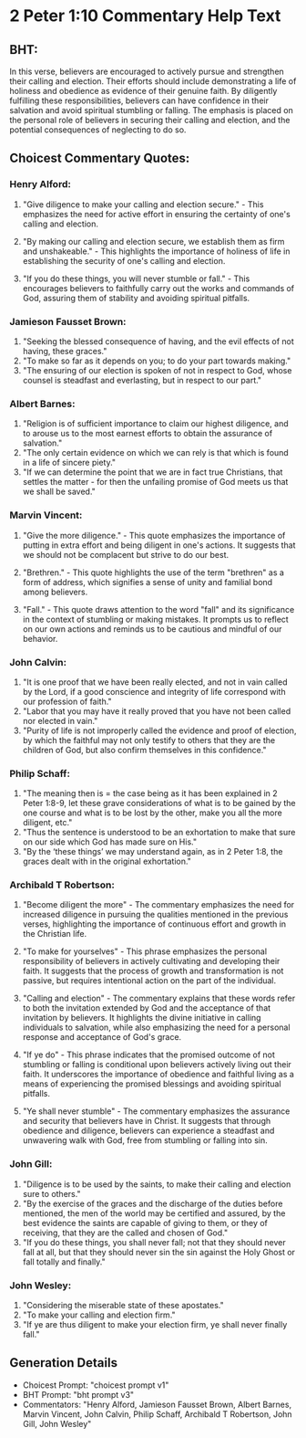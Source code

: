 # 2 Peter 1:10 Commentary Help Text

## BHT:
In this verse, believers are encouraged to actively pursue and strengthen their calling and election. Their efforts should include demonstrating a life of holiness and obedience as evidence of their genuine faith. By diligently fulfilling these responsibilities, believers can have confidence in their salvation and avoid spiritual stumbling or falling. The emphasis is placed on the personal role of believers in securing their calling and election, and the potential consequences of neglecting to do so.

## Choicest Commentary Quotes:
### Henry Alford:
1. "Give diligence to make your calling and election secure." - This emphasizes the need for active effort in ensuring the certainty of one's calling and election.

2. "By making our calling and election secure, we establish them as firm and unshakeable." - This highlights the importance of holiness of life in establishing the security of one's calling and election.

3. "If you do these things, you will never stumble or fall." - This encourages believers to faithfully carry out the works and commands of God, assuring them of stability and avoiding spiritual pitfalls.

### Jamieson Fausset Brown:
1. "Seeking the blessed consequence of having, and the evil effects of not having, these graces."
2. "To make so far as it depends on you; to do your part towards making."
3. "The ensuring of our election is spoken of not in respect to God, whose counsel is steadfast and everlasting, but in respect to our part."

### Albert Barnes:
1. "Religion is of sufficient importance to claim our highest diligence, and to arouse us to the most earnest efforts to obtain the assurance of salvation."
2. "The only certain evidence on which we can rely is that which is found in a life of sincere piety."
3. "If we can determine the point that we are in fact true Christians, that settles the matter - for then the unfailing promise of God meets us that we shall be saved."

### Marvin Vincent:
1. "Give the more diligence." - This quote emphasizes the importance of putting in extra effort and being diligent in one's actions. It suggests that we should not be complacent but strive to do our best.

2. "Brethren." - This quote highlights the use of the term "brethren" as a form of address, which signifies a sense of unity and familial bond among believers.

3. "Fall." - This quote draws attention to the word "fall" and its significance in the context of stumbling or making mistakes. It prompts us to reflect on our own actions and reminds us to be cautious and mindful of our behavior.

### John Calvin:
1. "It is one proof that we have been really elected, and not in vain called by the Lord, if a good conscience and integrity of life correspond with our profession of faith."
2. "Labor that you may have it really proved that you have not been called nor elected in vain."
3. "Purity of life is not improperly called the evidence and proof of election, by which the faithful may not only testify to others that they are the children of God, but also confirm themselves in this confidence."

### Philip Schaff:
1. "The meaning then is = the case being as it has been explained in 2 Peter 1:8-9, let these grave considerations of what is to be gained by the one course and what is to be lost by the other, make you all the more diligent, etc."
2. "Thus the sentence is understood to be an exhortation to make that sure on our side which God has made sure on His."
3. "By the ‘these things’ we may understand again, as in 2 Peter 1:8, the graces dealt with in the original exhortation."

### Archibald T Robertson:
1. "Become diligent the more" - The commentary emphasizes the need for increased diligence in pursuing the qualities mentioned in the previous verses, highlighting the importance of continuous effort and growth in the Christian life.

2. "To make for yourselves" - This phrase emphasizes the personal responsibility of believers in actively cultivating and developing their faith. It suggests that the process of growth and transformation is not passive, but requires intentional action on the part of the individual.

3. "Calling and election" - The commentary explains that these words refer to both the invitation extended by God and the acceptance of that invitation by believers. It highlights the divine initiative in calling individuals to salvation, while also emphasizing the need for a personal response and acceptance of God's grace.

4. "If ye do" - This phrase indicates that the promised outcome of not stumbling or falling is conditional upon believers actively living out their faith. It underscores the importance of obedience and faithful living as a means of experiencing the promised blessings and avoiding spiritual pitfalls.

5. "Ye shall never stumble" - The commentary emphasizes the assurance and security that believers have in Christ. It suggests that through obedience and diligence, believers can experience a steadfast and unwavering walk with God, free from stumbling or falling into sin.

### John Gill:
1. "Diligence is to be used by the saints, to make their calling and election sure to others."
2. "By the exercise of the graces and the discharge of the duties before mentioned, the men of the world may be certified and assured, by the best evidence the saints are capable of giving to them, or they of receiving, that they are the called and chosen of God."
3. "If you do these things, you shall never fall; not that they should never fall at all, but that they should never sin the sin against the Holy Ghost or fall totally and finally."

### John Wesley:
1. "Considering the miserable state of these apostates."
2. "To make your calling and election firm."
3. "If ye are thus diligent to make your election firm, ye shall never finally fall."


## Generation Details
- Choicest Prompt: "choicest prompt v1"
- BHT Prompt: "bht prompt v3"
- Commentators: "Henry Alford, Jamieson Fausset Brown, Albert Barnes, Marvin Vincent, John Calvin, Philip Schaff, Archibald T Robertson, John Gill, John Wesley"
